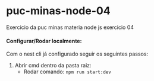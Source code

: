 # puc-minas-node-04
Exercicio da puc minas materia node js exercicio 04

#### Configurar/Rodar localmente:

Com o nest cli já configurado seguir os seguintes passos:

1. Abrir cmd dentro da pasta raiz:
	- Rodar comando: `npm run start:dev`
